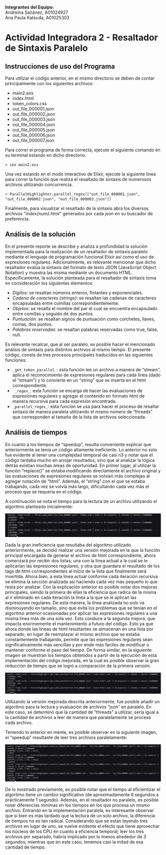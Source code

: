 <b> Integrantes del Equipo: </b><br>
Andreína Sanánez, A01024927 <br>
Ana Paula Katsuda, A01025303 <br>

# Actividad Integradora 2 - Resaltador de Sintaxis Paralelo

## Instrucciones de uso del Programa
Para utilizar el código anterior, en el mismo directorio se deben de contar principalmente con los siguientes archivos:
- main2.exs
- index.html
- token_colors.css
- out_file_000001.json
- out_file_000002.json
- out_file_000003.json
- out_file_000004.json
- out_file_000005.json
- out_file_000006.json
- out_file_000007.json

Para correr el programa de forma correcta, ejecute el siguiente comando en su terminal estando en dicho directorio.

    > iex main2.exs 

Una vez estando en el modo interactivo de Elixir, ejecute la siguiente línea para correr la función que realiza el resaltado de sintaxis de numerosos archivos utilizando concurrencia.

	> ParallelHighlighter.parallel_regex(["out_file_000001.json", "out_file_000002.json", "out_file_000003.json"])
Finalmente,  para visualizar el resaltado de la sintaxis abra los diversos archivos _“index{num}.html”_ generados por cada json en su buscador de preferencia.

## Análisis de la solución
En el presente reporte se describe y analiza a profundidad la solución implementada para la realización de un resaltador de sintaxis paralelo mediante el lenguaje de programación funcional Elixir así como el uso de expresiones regulares. Adicionalmente, es relevante mencionar que dicho resaltador evalúa la sintaxis del formato de texto JSON (JavaScript Object Notation) y muestra las misma mediante un documento HTML. Específicamente, la solución planteada para el resaltador de sintaxis toma en consideración los siguientes elementos:
- _Dígitos_: se resaltan números enteros, flotantes y exponenciales.
- _Cadena de caracteres (strings)_: se resaltan las cadenas de caracteres encapsuladas entre comillas correspondientemente. 
- _Objetos_: se resalta el nombre del par el cual se encuentra encapsulado entre comillas y seguido de dos puntos.
- _Puntuación_: se resaltan signos de puntuación como corchetes, llaves,  comas, dos puntos.
- _Palabras reservadas_: se resaltan palabras reservadas como true, false, null.
	
Es relevante recalcar, que al ser paralelo, es posible hacer el mencionado análisis de sintaxis para distintos archivos al mismo tiempo. El presente código, consta de tres procesos principales traducidos en las siguientes funciones: 
- `_get_token_parallel_`: esta función lee un archivo a manera de “stream”, aplica el reconocimiento de expresiones regulares para cada línea (dado el “stream”) y lo convierte en un “string” que se inserta en el html correspondiente. 
- ` _regex_`: esta función se encarga de hacer las evaluaciones de expresiones regulares y agregar el contenido en formato html de manera recursiva para cada expresión encontrada. 
- `_parallel_regex_`: esta función se usa para hacer el proceso de resaltar sintaxis de manera paralela utilizando el mismo número de “threads” que corresponden al tamaño de la lista de archivos seleccionada.

## Análisis de tiempos
En cuanto a los tiempos de “speedup”, resulta conveniente explicar que anteriormente se tenía un código altamente ineficiente. Lo anterior no solo fue evidente al tener una complejidad temporal de casi n3 y notar que el código tardaba mucho en arrojar resultados, sino que al analizar la lógica detrás existían muchas áreas de oportunidad. En primer lugar, al utilizar la función “replace()” se estaba modificando directamente el archivo original y las evaluaciones de expresiones regulares se volvían más complejas al agregar notación de “html”. Además, el “string” con el que se estaba trabajando, cada vez se volvía más largo, dificultando cada vez más el proceso que se requería en el código. 

A continuación se nota el tiempo para la lectura de un archivo utilizando el algoritmo planteado inicialmente: 

![Tiempos algoritmo inicial](Images/Sintax_parallel_1.png)

Dada la gran ineficiencia que resultaba del algoritmo utilizado anteriormente, se decidió realizar una versión mejorada en la que la función principal encargada de generar el archivo de html correspondiente, ahora comenzará por recibir dos listas; una con la línea actual a la cual se le aplicarían las expresiones regulares, y otra que guardara el resultado de los tags de html correspondientes al inicio de la lista que finalmente será invertida. Ahora bien, a esta línea actual conforme cada iteración recursiva se elimina la sección analizada así haciendo cada vez más pequeño lo que resta por analizar. 
Con la explicación anterior es posible notar dos mejoras principales, siendo la primera de ellas la eficiencia que radica de la misma al ir eliminado en cada iteración la línea a la que se le aplican las expresiones regulares. De esta manera, la línea analizada no solo va disminuyendo en tamaño, sino que evita los problemas que se tenían en el algoritmo anterior ocasionadas por aplicar las expresiones regulares a una misma línea más de una sola vez. 
Esto conduce a la segunda mejora, que impacta enormemente el mantenimiento a futuro del código. Esto ya que ahora donde las líneas de html resultantes se almacenan en una lista por separado, en lugar de reemplazar el mismo archivo que se estaba constantemente trabajando, permite que las expresiones regulares sean significativamente más sencillas y por ende más fáciles de modificar o mantener conforme el paso del tiempo.
De forma similar, en la siguiente imagen se muestran los tiempos obtenidos a partir de la ejecución de esta implementación del código mejorada, en la cual es posible observar la gran reducción de tiempo que se logró a comparación de la primera versión.

![Tiempos algoritmo mejorado](Images/Sintax_parallel_2.png)

Utilizando la versión mejorada descrita anteriormente, fue posible añadir un algoritmo para la lectura y evaluación de archivos “json” en paralelo. En este caso, se determinó que la cantidad de “threads” a utilizar, sería igual a la cantidad de archivos a leer de manera que paralelamente se procese cada archivo. 
	
Teniendo lo anterior en mente, es posible observar en la siguiente imagen, el “speedup” resultante de leer tres archivos paralelamente: 

![Tiempos algoritmo con paralelo](Images/Sintax_parallel_3.png)

De lo mostrado previamente, es posible notar que el tiempo al eficientizar el algoritmo tiene un cambio significativo (de aproximadamente 6 segundos a prácticamente 1 segundo). Además, en el resaltador no paralelo, es posible notar diferencias mínimas en los tiempos en los que procesa un mismo archivo. Entrando en la implementación paralela, es interesante observar que si bien es más tardado que la lectura de un solo archivo, la diferencia de tiempos no es tan radical. Considerando que se están leyendo tres archivos en lugar de uno, se vuelve evidente el efecto que tiene aprovechar los núcleos de los CPU en cuanto a eficiencia temporal; leer los tres archivos por separado, habría implicado por lo menos alrededor de 3 segundos, mientras que en este caso, tenemos casi la mitad de esa cantidad de tiempo. 